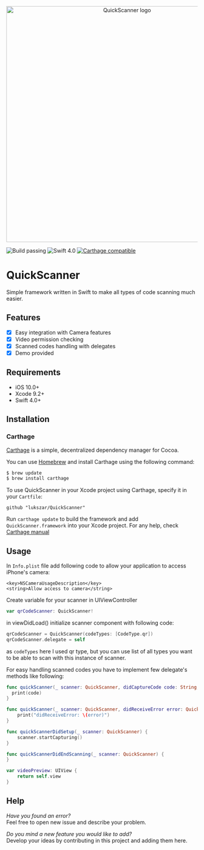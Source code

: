 <p align="center">
  <img src="http://szarkowicz.info/github/quickscanner/github-header.png" width="620" max-width="90%" alt="QuickScanner logo ">
</p>

![Build passing](https://img.shields.io/badge/build-passing-brightgreen.svg?style=flat)
![Swift 4.0](https://img.shields.io/badge/Swift-4.0-orange.svg)
[![Carthage compatible](https://img.shields.io/badge/Carthage-compatible-4BC51D.svg?style=flat)](https://github.com/Carthage/Carthage)


# QuickScanner
Simple framework written in Swift to make all types of code scanning much easier.

## Features

- [x] Easy integration with Camera features
- [x] Video permission checking
- [x] Scanned codes handling with delegates
- [x] Demo provided

## Requirements

- iOS 10.0+ 
- Xcode 9.2+
- Swift 4.0+

## Installation

### Carthage

[Carthage](https://github.com/Carthage/Carthage) is a simple, decentralized dependency manager for Cocoa.

You can use [Homebrew](http://brew.sh/) and install Carthage using the following command:

```bash
$ brew update
$ brew install carthage
```

To use QuickScanner in your Xcode project using Carthage, specify it in your `Cartfile`:

```ogdl
github "lukszar/QuickScanner"
```

Run `carthage update` to build the framework and add `QuickScanner.framework` into your Xcode project.
For any help, check [Carthage manual](https://github.com/Carthage/Carthage#adding-frameworks-to-an-application)

## Usage

In `Info.plist` file add following code to allow your application to access iPhone's camera:

```plist
<key>NSCameraUsageDescription</key>
<string>Allow access to camera</string>
```

Create variable for your scanner in UIViewController

```swift
var qrCodeScanner: QuickScanner!
```


in viewDidLoad() initialize scanner component with following code:
```swift
qrCodeScanner = QuickScanner(codeTypes: [CodeType.qr])
qrCodeScanner.delegate = self
```


as `codeTypes` here I used qr type, but you can use list of all types you want to be able to scan with this instance of scanner.

For easy handling scanned codes you have to implement few delegate's methods like following:

```swift
func quickScanner(_ scanner: QuickScanner, didCaptureCode code: String, type: CodeType) {
  print(code)
}

func quickScanner(_ scanner: QuickScanner, didReceiveError error: QuickScannerError) {
    print("didReceiveError: \(error)")
}

func quickScannerDidSetup(_ scanner: QuickScanner) {
    scanner.startCapturing()
}

func quickScannerDidEndScanning(_ scanner: QuickScanner) {
}

var videoPreview: UIView {
    return self.view
}
```

## Help

_Have you found an error?_  
Feel free to open new issue and describe your problem. 


_Do you mind a new feature you would like to add?_  
Develop your ideas by contributing in this project and adding them here.
